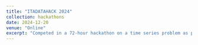 ```yaml
---
title: "ITADATAHACK 2024"
collection: hackathons
date: 2024-12-20
venue: "Online"
excerpt: "Competed in a 72-hour hackathon on a time series problem as part of a team of 3, achieving an F1 score of 70%."
---
```


